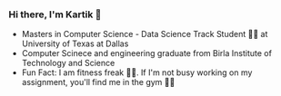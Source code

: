 ### Hi there, I'm Kartik 👋
- Masters in Computer Science - Data Science Track Student :technologist:	 at University of Texas at Dallas
- Computer Scinece and engineering graduate from Birla Institute of Technology and Science
- Fun Fact: I am fitness freak :running_man:. If I'm not busy working on my assignment, you'll find me in the gym :weight_lifting_man:
<!--
**KartikAnand17/KartikAnand17** is a ✨ _special_ ✨ repository because its `README.md` (this file) appears on your GitHub profile.

Here are some ideas to get you started:

- 🔭 I’m currently working on ...
- 🌱 I’m currently learning ...
- 👯 I’m looking to collaborate on ...
- 🤔 I’m looking for help with ...
- 💬 Ask me about ...
- 📫 How to reach me: ...
- 😄 Pronouns: ...
- ⚡ Fun fact: ...
-->
